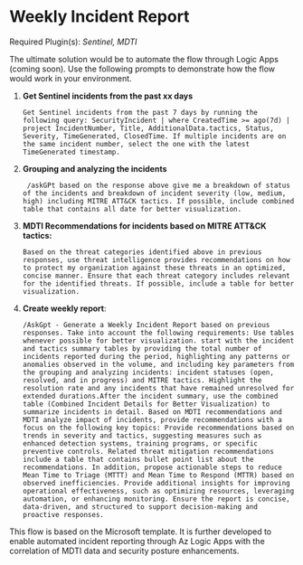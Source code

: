 # Weekly Incident Report

Required Plugin(s): *Sentinel, MDTI*

The ultimate solution would be to automate the flow through Logic Apps (coming soon). Use the following prompts to demonstrate how the flow would work in your environment.

1. **Get Sentinel incidents from the past xx days**
   ```
   Get Sentinel incidents from the past 7 days by running the following query: SecurityIncident | where CreatedTime >= ago(7d) | project IncidentNumber, Title, AdditionalData.tactics, Status, Severity, TimeGenerated, ClosedTime. If multiple incidents are on the same incident number, select the one with the latest TimeGenerated timestamp.
   ```

2. **Grouping and analyzing the incidents**
   ```
    /askGPt based on the response above give me a breakdown of status of the incidents and breakdown of incident severity (low, medium, high) including MITRE ATT&CK tactics. If possible, include combined table that contains all date for better visualization.
   ```
   
3. **MDTI Recommendations for incidents based on MITRE ATT&CK tactics:**
   ```
   Based on the threat categories identified above in previous responses, use threat intelligence provides recommendations on how to protect my organization against these threats in an optimized, concise manner. Ensure that each threat category includes relevant for the identified threats. If possible, include a table for better visualization.
   ```
   
5. **Create weekly report**:
   ```
   /AskGpt - Generate a Weekly Incident Report based on previous responses. Take into account the following requirements: Use tables whenever possible for better visualization. start with the incident and tactics summary tables by providing the total number of incidents reported during the period, highlighting any patterns or anomalies observed in the volume, and including key parameters from the grouping and analyzing incidents: incident statuses (open, resolved, and in progress) and MITRE tactics. Highlight the resolution rate and any incidents that have remained unresolved for extended durations.After the incident summary, use the combined table (Combined Incident Details for Better Visualization) to summarize incidents in detail. Based on MDTI recommendations and MDTI analyze impact of incidents, provide recommendations with a focus on the following key topics: Provide recommendations based on trends in severity and tactics, suggesting measures such as enhanced detection systems, training programs, or specific preventive controls. Related threat mitigation recommendations include a table that contains bullet point list about the recommendations. In addition, propose actionable steps to reduce Mean Time to Triage (MTTT) and Mean Time to Respond (MTTR) based on observed inefficiencies. Provide additional insights for improving operational effectiveness, such as optimizing resources, leveraging automation, or enhancing monitoring. Ensure the report is concise, data-driven, and structured to support decision-making and proactive responses.
   ```

This flow is based on the Microsoft template. It is further developed to enable automated incident reporting through Az Logic Apps with the correlation of MDTI data and security posture enhancements. 
